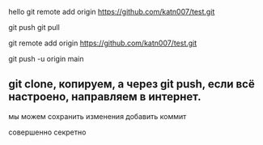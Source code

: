 hello
git remote add origin https://github.com/katn007/test.git

git push
git pull

git remote add origin https://github.com/katn007/test.git

git push -u origin main


## git clone, копируем, а через git push, если всё настроено, направляем в интернет.

 мы можем сохранить изменения
 добавить коммит

 совершенно секретно